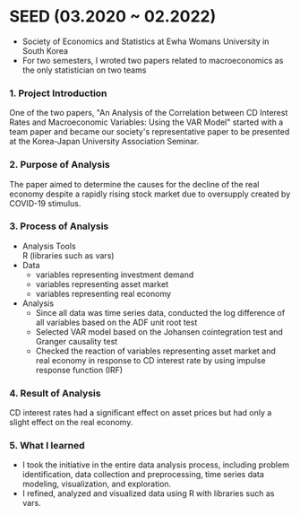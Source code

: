 # SEED (03.2020 ~ 02.2022)
* Society of Economics and Statistics at Ewha Womans University in South Korea
* For two semesters, I wroted two papers related to macroeconomics as the only statistician on two teams

### 1. Project Introduction
 One of the two papers, "An Analysis of the Correlation between CD Interest Rates and Macroeconomic Variables: Using the VAR Model" started with a team paper and became our society's representative paper to be presented at the Korea-Japan University Association Seminar. 
   
### 2. Purpose of Analysis
 The paper aimed to determine the causes for the decline of the real economy despite a rapidly rising stock market due to oversupply created by COVID-19 stimulus.

### 3. Process of Analysis
   * Analysis Tools 
     <br/> R (libraries such as vars)
   * Data
     - variables representing investment demand
     - variables representing asset market
     - variables representing real economy
   * Analysis
     - Since all data was time series data, conducted the log difference of all variables based on the ADF unit root test
     - Selected VAR model based on the Johansen cointegration test and Granger causality test
     - Checked the reaction of variables representing asset market and real economy in response to CD interest rate by using impulse response function (IRF)

### 4. Result of Analysis
 CD interest rates had a significant effect on asset prices but had only a slight effect on the real economy.

### 5. What I learned
   * I took the initiative in the entire data analysis process, including problem identification, data collection and preprocessing, time series data modeling, visualization, and exploration.
   * I refined, analyzed and visualized data using R with libraries such as vars.
